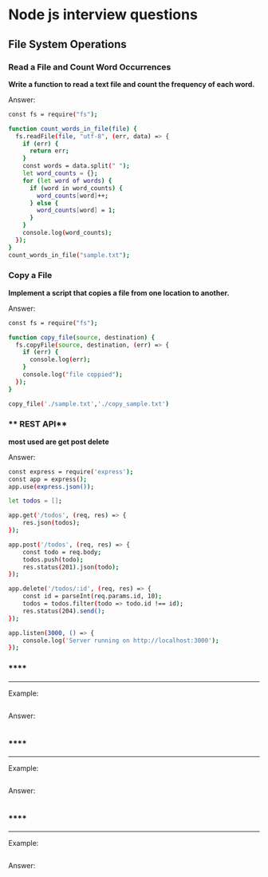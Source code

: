# Node js interview questions

## File **System Operations**
### **Read a File and Count Word Occurrences**

**Write a function to read a text file and count the frequency of each word.**

Answer:

```bash
const fs = require("fs");

function count_words_in_file(file) {
  fs.readFile(file, "utf-8", (err, data) => {
    if (err) {
      return err;
    }
    const words = data.split(" ");
    let word_counts = {};
    for (let word of words) {
      if (word in word_counts) {
        word_counts[word]++;
      } else {
        word_counts[word] = 1;
      }
    }
    console.log(word_counts);
  });
}
count_words_in_file("sample.txt");

```

### **Copy a File**

**Implement a script that copies a file from one location to another.**

Answer:

```bash
const fs = require("fs");

function copy_file(source, destination) {
  fs.copyFile(source, destination, (err) => {
    if (err) {
      console.log(err);
    }
    console.log("file coppied");
  });
}

copy_file('./sample.txt','./copy_sample.txt')
```

### ** REST API**

**most used are get post delete**

Answer:

```bash
const express = require('express');
const app = express();
app.use(express.json());

let todos = [];

app.get('/todos', (req, res) => {
    res.json(todos);
});

app.post('/todos', (req, res) => {
    const todo = req.body;
    todos.push(todo);
    res.status(201).json(todo);
});

app.delete('/todos/:id', (req, res) => {
    const id = parseInt(req.params.id, 10);
    todos = todos.filter(todo => todo.id !== id);
    res.status(204).send();
});

app.listen(3000, () => {
    console.log('Server running on http://localhost:3000');
});

```


### ****

****

Example:

```bash 
```

Answer:

```bash

```


### ****

****

Example:

```bash 
```

Answer:

```bash

```


### ****

****

Example:

```bash 
```

Answer:

```bash

```